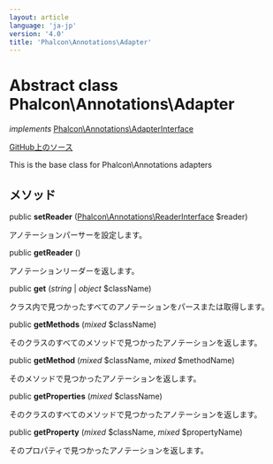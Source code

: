 ```yaml
---
layout: article
language: 'ja-jp'
version: '4.0'
title: 'Phalcon\Annotations\Adapter'
---
```

# Abstract class **Phalcon\Annotations\Adapter**

*implements* [Phalcon\Annotations\AdapterInterface](Phalcon_Annotations_AdapterInterface)

<a href="https://github.com/phalcon/cphalcon/tree/v4.0.0/phalcon/annotations/adapter.zep" class="btn btn-default btn-sm">GitHub上のソース</a>

This is the base class for Phalcon\Annotations adapters

## メソッド

public **setReader** ([Phalcon\Annotations\ReaderInterface](Phalcon_Annotations_ReaderInterface) $reader)

アノテーションパーサーを設定します。

public **getReader** ()

アノテーションリーダーを返します。

public **get** (*string* | *object* $className)

クラス内で見つかったすべてのアノテーションをパースまたは取得します。

public **getMethods** (*mixed* $className)

そのクラスのすべてのメソッドで見つかったアノテーションを返します。

public **getMethod** (*mixed* $className, *mixed* $methodName)

そのメソッドで見つかったアノテーションを返します。

public **getProperties** (*mixed* $className)

そのクラスのすべてのメソッドで見つかったアノテーションを返します。

public **getProperty** (*mixed* $className, *mixed* $propertyName)

そのプロパティで見つかったアノテーションを返します。